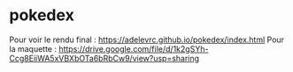 # pokedex
Pour voir le rendu final : https://adelevrc.github.io/pokedex/index.html
Pour la maquette : https://drive.google.com/file/d/1k2gSYh-Ccg8EiiWA5xVBXbOTa6bRbCw9/view?usp=sharing
